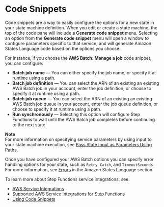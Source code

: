 # Code Snippets<a name="concepts-code-snippets"></a>

Code snippets are a way to easily configure the options for a new state in your state machine definition\. When you edit or create a state machine, the top of the code pane will include a **Generate code snippet** menu\. Selecting an option from the **Generate code snippet** menu will open a window to configure parameters specific to that service, and will generate Amazon States Language code based on the options you choose\.

For instance, if you choose the **AWS Batch: Manage a job** code snippet, you can configure:
+ **Batch job name** — You can either specify the job name, or specify it at runtime using a path\.
+ **Batch job definition** — You can select the ARN of an existing an existing AWS Batch job in your account, enter the job definition, or choose to specify it at runtime using a path\.
+ **Batch job queue** — You can select the ARN of an existing an existing AWS Batch job queue in your account, enter the job queue definition, or choose to specify it at runtime using a path\.
+ **Run synchronously** — Selecting this option will configure Step Functions to wait until the AWS Batch job completes before continuing to the next state\.

**Note**  
For more information on specifying service parameters by using input to your state machine execution, see [Pass State Input as Parameters Using Paths](connectors-parameters.md#connectors-parameters-path)\.

Once you have configured your AWS Batch options you can specify error handling options for your state, such as `Retry`, `Catch`, and `TimeoutSeconds.` For more information, see [Errors](amazon-states-language-errors.md) in the Amazon States Language section\.

To learn more about Step Functions service integrations, see:
+ [AWS Service Integrations](concepts-connectors.md)
+ [Supported AWS Service Integrations for Step Functions](connectors-supported-services.md)
+ [Using Code Snippets](tutorial-code-snippet.md)